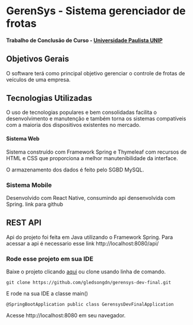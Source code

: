 # GerenSys - Sistema gerenciador de frotas
#### Trabalho de Conclusão de Curso - [Universidade Paulista UNIP](https://www.unip.br/)

## Objetivos Gerais
O software terá como principal objetivo gerenciar o controle de frotas de veículos de uma empresa.

## Tecnologias Utilizadas
O uso de tecnologias populares e bem consolidadas facilita o desenvolvimento e manutenção e também torna os sistemas compatíveis com a maioria dos dispositivos existentes no mercado.

#### Sistema Web
Sistema construído com Framework Spring e Thymeleaf com recursos de HTML e CSS que proporciona a melhor manutenibilidade da interface.

O armazenamento dos dados é feito pelo SGBD MySQL.

### Sistema Mobile
Desenvolvido com React Native, consumindo api densenvolvida com Spring. link para github

## REST API
   Api do projeto foi feita em Java utilizando o Framework Spring.
   Para acessar a api é necessario esse link http://localhost:8080/api/

### Rode esse projeto em sua IDE


Baixe o projeto clicando [aqui](https://github.com/gledsongdn/gerensys-tcc-spring/archive/master.zip) ou clone usando linha de comando.
```
git clone https://github.com/gledsongdn/gerensys-dev-final.git
```

E rode na sua IDE a classe main()

` @SpringBootApplication public class GerensysDevFinalApplication `

Acesse http://localhost:8080 em seu navegador.

